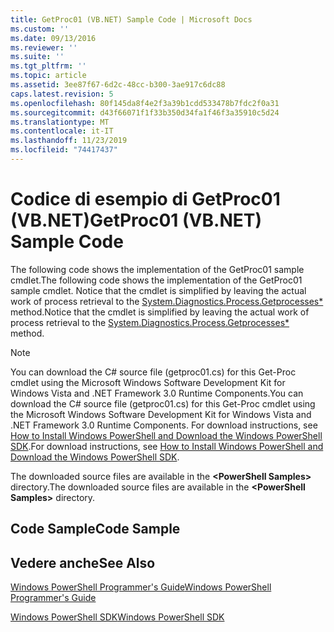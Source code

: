 ```yaml
---
title: GetProc01 (VB.NET) Sample Code | Microsoft Docs
ms.custom: ''
ms.date: 09/13/2016
ms.reviewer: ''
ms.suite: ''
ms.tgt_pltfrm: ''
ms.topic: article
ms.assetid: 3ee87f67-6d2c-48cc-b300-3ae917c6dc88
caps.latest.revision: 5
ms.openlocfilehash: 80f145da8f4e2f3a39b1cdd533478b7fdc2f0a31
ms.sourcegitcommit: d43f66071f1f33b350d34fa1f46f3a35910c5d24
ms.translationtype: MT
ms.contentlocale: it-IT
ms.lasthandoff: 11/23/2019
ms.locfileid: "74417437"
---
```

# <a name="getproc01-vbnet-sample-code"></a><span data-ttu-id="c19b4-102">Codice di esempio di GetProc01 (VB.NET)</span><span class="sxs-lookup"><span data-stu-id="c19b4-102">GetProc01 (VB.NET) Sample Code</span></span>

<span data-ttu-id="c19b4-103">The following code shows the implementation of the GetProc01 sample cmdlet.</span><span class="sxs-lookup"><span data-stu-id="c19b4-103">The following code shows the implementation of the GetProc01 sample cmdlet.</span></span> <span data-ttu-id="c19b4-104">Notice that the cmdlet is simplified by leaving the actual work of process retrieval to the [System.Diagnostics.Process.Getprocesses\*](/dotnet/api/System.Diagnostics.Process.GetProcesses) method.</span><span class="sxs-lookup"><span data-stu-id="c19b4-104">Notice that the cmdlet is simplified by leaving the actual work of process retrieval to the [System.Diagnostics.Process.Getprocesses\*](/dotnet/api/System.Diagnostics.Process.GetProcesses) method.</span></span>

> [!NOTE]
> <span data-ttu-id="c19b4-105">You can download the C# source file (getproc01.cs) for this Get-Proc cmdlet using the Microsoft Windows Software Development Kit for Windows Vista and .NET Framework 3.0 Runtime Components.</span><span class="sxs-lookup"><span data-stu-id="c19b4-105">You can download the C# source file (getproc01.cs) for this Get-Proc cmdlet using the Microsoft Windows Software Development Kit for Windows Vista and .NET Framework 3.0 Runtime Components.</span></span> <span data-ttu-id="c19b4-106">For download instructions, see [How to Install Windows PowerShell and Download the Windows PowerShell SDK](/powershell/scripting/developer/installing-the-windows-powershell-sdk).</span><span class="sxs-lookup"><span data-stu-id="c19b4-106">For download instructions, see [How to Install Windows PowerShell and Download the Windows PowerShell SDK](/powershell/scripting/developer/installing-the-windows-powershell-sdk).</span></span>
>
> <span data-ttu-id="c19b4-107">The downloaded source files are available in the **\<PowerShell Samples>** directory.</span><span class="sxs-lookup"><span data-stu-id="c19b4-107">The downloaded source files are available in the **\<PowerShell Samples>** directory.</span></span>

## <a name="code-sample"></a><span data-ttu-id="c19b4-108">Code Sample</span><span class="sxs-lookup"><span data-stu-id="c19b4-108">Code Sample</span></span>

<!-- TODO!!!: review snippet reference  [!CODE [msh_samplesgetproc01#getproc01vball](msh_samplesgetproc01#getproc01vball)]  -->

## <a name="see-also"></a><span data-ttu-id="c19b4-109">Vedere anche</span><span class="sxs-lookup"><span data-stu-id="c19b4-109">See Also</span></span>

[<span data-ttu-id="c19b4-110">Windows PowerShell Programmer's Guide</span><span class="sxs-lookup"><span data-stu-id="c19b4-110">Windows PowerShell Programmer's Guide</span></span>](./windows-powershell-programmer-s-guide.md)

[<span data-ttu-id="c19b4-111">Windows PowerShell SDK</span><span class="sxs-lookup"><span data-stu-id="c19b4-111">Windows PowerShell SDK</span></span>](../windows-powershell-reference.md)
